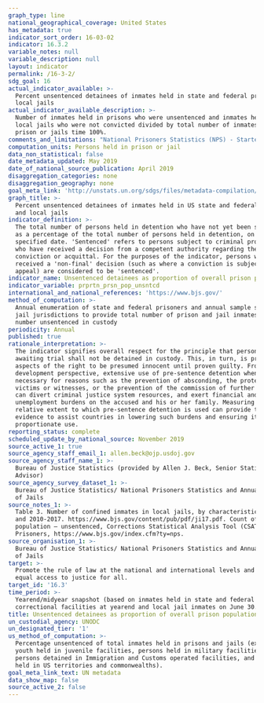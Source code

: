 ```yaml
---
graph_type: line
national_geographical_coverage: United States
has_metadata: true
indicator_sort_order: 16-03-02
indicator: 16.3.2
variable_notes: null
variable_description: null
layout: indicator
permalink: /16-3-2/
sdg_goal: 16
actual_indicator_available: >-
  Percent unsentenced detainees of inmates held in state and federal prisons and
  local jails
actual_indicator_available_description: >-
  Number of inmates held in prisons who were unsentenced and inmates held in
  local jails who were not convicted divided by total number of inmates in
  prison or jails time 100%.
comments_and_limitations: "National Prisoners Statistics (NPS) - Started in 1926 under a mandate from Congress, NPS collects annual data on prisoners at yearend. The Bureau of Justice Statistics (BJS) sponsors the survey, and the U.S. Census Bureau serves as the data collection agent. The NPS distinguishes between inmates in custody and prisoners under jurisdiction. To have custody of a prisoner, a state or the Federal Bureau of Prisons (BOP) must hold that inmate in one of its facilities. To have jurisdiction over a prisoner, the state or BOP must have legal authority over that prisoner, regardless of where the prisoner is incarcerated or supervised. The NPS jurisdiction counts include persons held in prisons, penitentiaries, correctional facilities, halfway houses, boot camps, farms, training or treatment centers, and hospitals. Counts also include prisoners who were temporarily absent (less than 30 days), in court, or on work release; housed in privately operated facilities, local jails, or other state or federal facilities; and serving concurrent sentences for more than one correctional authority. The NPS custody counts include all inmates held within a respondent’s facilities, including inmates housed for other correctional facilities. The custody counts exclude inmates held in local jails and in other jurisdictions. With a few exceptions, the NPS custody counts exclude inmates held in privately operated facilities. Annual Survey of Jails (ASJ) - In years between a complete census of local jails, the Bureau of Justice Statistics (BJS) conducts the Annual Survey of Jails (ASJ). ASJ uses a stratified probability sample of jail jurisdictions to estimate the number and characteristics of local inmates nationwide. In the sampling design, the jail jurisdictions nationwide are grouped into 10 strata. In 2017, the 10 strata were defined by two variables: the jail jurisdiction average daily population (ADP), and whether the jurisdiction held at least one juvenile. For 8 of the 10 strata, a random sample of jail jurisdictions was selected. For the remaining two strata, all jurisdictions were included in the sample. One stratum consisted of all jails that were operated jointly by two or more jurisdictions (referred to as multi-jurisdictional jails). The other stratum (referred to as certainty stratum) consisted of all jail jurisdictions that held juvenile inmates at the time of the 2013 Census of Jail Inmates and had an ADP of 500 or more inmates during the 12 months ending December 31, 2013; or held only adult inmates and had an ADP of 750 or more; or were located in California; or were known to be operating in 2015 but were not included n the 2013 Census of Jails. BJS obtains data from sampled jail jurisdictions by mailed and web-based survey questionnaires. After follow-up phone calls, the item response rate for jails that responded to the 2016 survey ranged from 94% to 100%. BJS implements nonresponse weight adjustment procedures to account for unit nonresponse and a weighted sequential hot-deck/cold-deck imputation procedure for critical items. See BJS website for questionnaires and additional metadata: https://www.bjs.gov/. Note: (1)\tAnnual jail inmate estimates are subject to sampling error. The standard error for the percentage unconvicted was 0.43% in 2017. (2)\tEstimates for 2000-2017 were based on mid-year jail populations (typically June 30). (3)\tUnsentenced state and federal prisoner counts exclude an unknown number held in privately operated facilities."
computation_units: Persons held in prison or jail
data_non_statistical: false
date_metadata_updated: May 2019
date_of_national_source_publication: April 2019
disaggregation_categories: none
disaggregation_geography: none
goal_meta_link: 'http://unstats.un.org/sdgs/files/metadata-compilation/Metadata-Goal-16.pdf'
graph_title: >-
  Percent unsentenced detainees of inmates held in US state and federal prisons
  and local jails
indicator_definition: >-
  The total number of persons held in detention who have not yet been sentenced,
  as a percentage of the total number of persons held in detention, on a
  specified date. 'Sentenced' refers to persons subject to criminal proceedings
  who have received a decision from a competent authority regarding their
  conviction or acquittal. For the purposes of the indicator, persons who have
  received a 'non-final' decision (such as where a conviction is subject to
  appeal) are considered to be 'sentenced'.
indicator_name: Unsentenced detainees as proportion of overall prison population
indicator_variable: prprtn_prsn_pop_unsntcd
international_and_national_references: 'https://www.bjs.gov/'
method_of_computation: >-
  Annual enumeration of state and federal prisoners and annual sample survey of
  jail jurisdictions to provide total number of prison and jail inmates and
  number unsentenced in custody
periodicity: Annual
published: true
rationale_interpretation: >-
  The indicator signifies overall respect for the principle that persons
  awaiting trial shall not be detained in custody. This, in turn, is premised on
  aspects of the right to be presumed innocent until proven guilty. From a
  development perspective, extensive use of pre-sentence detention when not
  necessary for reasons such as the prevention of absconding, the protection of
  victims or witnesses, or the prevention of the commission of further offences,
  can divert criminal justice system resources, and exert financial and
  unemployment burdens on the accused and his or her family. Measuring the
  relative extent to which pre-sentence detention is used can provide the
  evidence to assist countries in lowering such burdens and ensuring its
  proportionate use.
reporting_status: complete
scheduled_update_by_national_source: November 2019
source_active_1: true
source_agency_staff_email_1: allen.beck@ojp.usdoj.gov
source_agency_staff_name_1: >-
  Bureau of Justice Statistics (provided by Allen J. Beck, Senior Statistical
  Advisor)
source_agency_survey_dataset_1: >-
  Bureau of Justice Statistics/ National Prisoners Statistics and Annual Survey
  of Jails
source_notes_1: >-
  Table 3. Number of confined inmates in local jails, by characteristics, 2005
  and 2010-2017. https://www.bjs.gov/content/pub/pdf/ji17.pdf. Count of custody
  population – unsentenced, Corrections Statistical Analysis Tool (CSAT) -
  Prisoners, https://www.bjs.gov/index.cfm?ty=nps. 
source_organisation_1: >-
  Bureau of Justice Statistics/ National Prisoners Statistics and Annual Survey
  of Jails
target: >-
  Promote the rule of law at the national and international levels and ensure
  equal access to justice for all.
target_id: '16.3'
time_period: >-
  Yearend/midyear snapshot (based on inmates held in state and federal
  correctional facilities at yearend and local jail inmates on June 30.
title: Unsentenced detainees as proportion of overall prison population
un_custodial_agency: UNODC
un_designated_tier: '1'
us_method_of_computation: >-
  Percentage unsentenced of total inmates held in prisons and jails (excludes
  youth held in juvenile facilities, persons held in military facilities,
  persons detained in Immigration and Customs operated facilities, and persons
  held in US territories and commonwealths).
goal_meta_link_text: UN metadata
data_show_map: false
source_active_2: false
---
```

